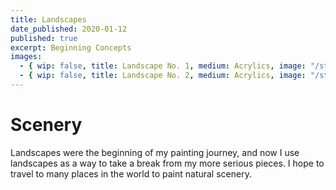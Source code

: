 ```yaml
---
title: Landscapes
date_published: 2020-01-12
published: true
excerpt: Beginning Concepts
images:
  - { wip: false, title: Landscape No. 1, medium: Acrylics, image: "/static/images/landscape1.jpg" }
  - { wip: false, title: Landscape No. 2, medium: Acrylics, image: "/static/images/landscape2.jpg" }
---
```


# Scenery

Landscapes were the beginning of my painting journey, and now I use landscapes as a way to take a break from my more serious pieces. I hope to travel to many places in the world to paint natural scenery.
